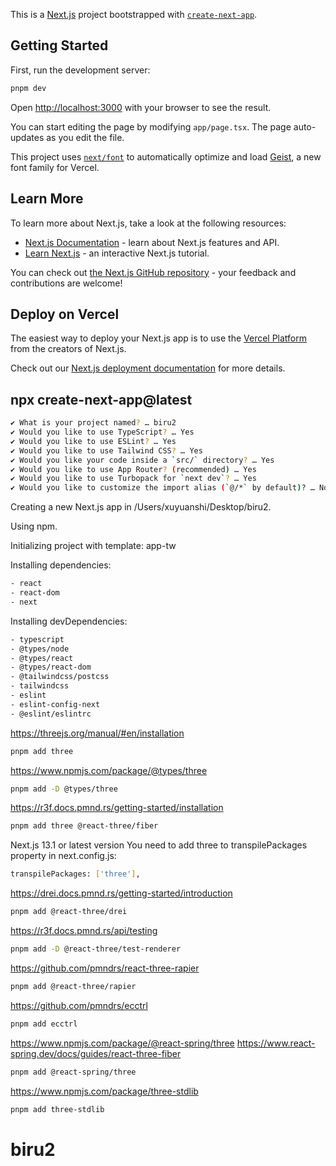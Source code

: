 This is a [Next.js](https://nextjs.org) project bootstrapped with [`create-next-app`](https://nextjs.org/docs/app/api-reference/cli/create-next-app).

## Getting Started

First, run the development server:

```bash
pnpm dev
```

Open [http://localhost:3000](http://localhost:3000) with your browser to see the result.

You can start editing the page by modifying `app/page.tsx`. The page auto-updates as you edit the file.

This project uses [`next/font`](https://nextjs.org/docs/app/building-your-application/optimizing/fonts) to automatically optimize and load [Geist](https://vercel.com/font), a new font family for Vercel.

## Learn More

To learn more about Next.js, take a look at the following resources:

- [Next.js Documentation](https://nextjs.org/docs) - learn about Next.js features and API.
- [Learn Next.js](https://nextjs.org/learn) - an interactive Next.js tutorial.

You can check out [the Next.js GitHub repository](https://github.com/vercel/next.js) - your feedback and contributions are welcome!

## Deploy on Vercel

The easiest way to deploy your Next.js app is to use the [Vercel Platform](https://vercel.com/new?utm_medium=default-template&filter=next.js&utm_source=create-next-app&utm_campaign=create-next-app-readme) from the creators of Next.js.

Check out our [Next.js deployment documentation](https://nextjs.org/docs/app/building-your-application/deploying) for more details.

## npx create-next-app@latest

```bash
✔ What is your project named? … biru2
✔ Would you like to use TypeScript? … Yes
✔ Would you like to use ESLint? … Yes
✔ Would you like to use Tailwind CSS? … Yes
✔ Would you like your code inside a `src/` directory? … Yes
✔ Would you like to use App Router? (recommended) … Yes
✔ Would you like to use Turbopack for `next dev`? … Yes
✔ Would you like to customize the import alias (`@/*` by default)? … No
```

Creating a new Next.js app in /Users/xuyuanshi/Desktop/biru2.

Using npm.

Initializing project with template: app-tw

Installing dependencies:

```bash
- react
- react-dom
- next
```

Installing devDependencies:

```bash
- typescript
- @types/node
- @types/react
- @types/react-dom
- @tailwindcss/postcss
- tailwindcss
- eslint
- eslint-config-next
- @eslint/eslintrc
```

https://threejs.org/manual/#en/installation

```bash
pnpm add three
```

https://www.npmjs.com/package/@types/three

```bash
pnpm add -D @types/three
```

https://r3f.docs.pmnd.rs/getting-started/installation

```bash
pnpm add three @react-three/fiber
```

Next.js 13.1 or latest version
You need to add three to transpilePackages property in next.config.js:

```bash
transpilePackages: ['three'],
```

https://drei.docs.pmnd.rs/getting-started/introduction

```bash
pnpm add @react-three/drei
```

https://r3f.docs.pmnd.rs/api/testing

```bash
pnpm add -D @react-three/test-renderer
```

https://github.com/pmndrs/react-three-rapier

```bash
pnpm add @react-three/rapier
```

https://github.com/pmndrs/ecctrl

```bash
pnpm add ecctrl
```

https://www.npmjs.com/package/@react-spring/three
https://www.react-spring.dev/docs/guides/react-three-fiber

```bash
pnpm add @react-spring/three
```

https://www.npmjs.com/package/three-stdlib

```bash
pnpm add three-stdlib
```
# biru2
